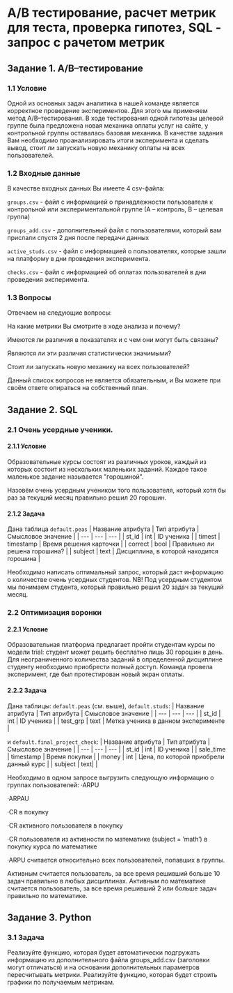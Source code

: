 # A/B тестирование, расчет метрик для теста, проверка гипотез, SQL - запрос с рачетом метрик

## Задание 1. A/B–тестирование
### 1.1 Условие

Одной из основных задач аналитика в нашей команде является корректное проведение экспериментов. Для этого мы применяем метод A/B–тестирования. В ходе тестирования одной гипотезы целевой группе была предложена новая механика оплаты услуг на сайте, у контрольной группы оставалась базовая механика. В качестве задания Вам необходимо проанализировать итоги эксперимента и сделать вывод, стоит ли запускать новую механику оплаты на всех пользователей.

### 1.2 Входные данные

В качестве входных данных Вы имеете 4 csv-файла:

```groups.csv``` - файл с информацией о принадлежности пользователя к контрольной или экспериментальной группе (А – контроль, B – целевая группа)

```groups_add.csv``` - дополнительный файл с пользователями, который вам прислали спустя 2 дня после передачи данных

```active_studs.csv``` - файл с информацией о пользователях, которые зашли на платформу в дни проведения эксперимента.

```checks.csv``` - файл с информацией об оплатах пользователей в дни проведения эксперимента.

### 1.3 Вопросы

Отвечаем на следующие вопросы:

На какие метрики Вы смотрите в ходе анализа и почему?

Имеются ли различия в показателях и с чем они могут быть связаны?

Являются ли эти различия статистически значимыми?

Стоит ли запускать новую механику на всех пользователей?

Данный список вопросов не является обязательным, и Вы можете при своём ответе опираться на собственный план.


## Задание 2. SQL

### 2.1 Очень усердные ученики.

#### 2.1.1 Условие

Образовательные курсы состоят из различных уроков, каждый из которых состоит из нескольких маленьких заданий. Каждое такое маленькое задание называется "горошиной".

Назовём очень усердным учеником того пользователя, который хотя бы раз за текущий месяц правильно решил 20 горошин.

#### 2.1.2 Задача

Дана таблица ```default.peas```
| Название атрибута | Тип атрибута | Смысловое значение |
| --- | --- | --- |
| st_id | int | ID ученика |
| timest | timestamp | Время решения карточки |
| correct | bool | Правильно ли решена горошина? |
| subject | text | Дисциплина, в которой находится горошина |

Необходимо написать оптимальный запрос, который даст информацию о количестве очень усердных студентов.
NB! Под усердным студентом мы понимаем студента, который правильно решил 20 задач за текущий месяц.

### 2.2 Оптимизация воронки

#### 2.2.1 Условие

Образовательная платформа предлагает пройти студентам курсы по модели trial: студент может решить бесплатно лишь 30 горошин в день. Для неограниченного количества заданий в определенной дисциплине студенту необходимо приобрести полный доступ. Команда провела эксперимент, где был протестирован новый экран оплаты.

#### 2.2.2 Задача

Дана таблицы: ```default.peas``` (см. выше), ```default.studs```:
| Название атрибута | Тип атрибута | Смысловое значение |
| --- | --- | --- |
| st_id | int | ID ученика |
| test_grp | text | Метка ученика в данном эксперименте |

и ```default.final_project_check```:
| Название атрибута | Тип атрибута | Смысловое значение |
| --- | --- | --- |
| st_id | int | ID ученика |
| sale_time | timestamp | Время покупки |
| money | int | Цена, по которой приобрели данный курс |
| subject | text|  |

Необходимо в одном запросе выгрузить следующую информацию о группах пользователей:
·ARPU

·ARPAU

·CR в покупку

·СR активного пользователя в покупку

·CR пользователя из активности по математике (subject = ’math’) в покупку курса по математике

·ARPU считается относительно всех пользователей, попавших в группы.

Активным считается пользователь, за все время решивший больше 10 задач правильно в любых дисциплинах.
Активным по математике считается пользователь, за все время решивший 2 или больше задач правильно по математике.

## Задание 3. Python

### 3.1 Задача

Реализуйте функцию, которая будет автоматически подгружать информацию из дополнительного файла groups_add.csv (заголовки могут отличаться) и на основании дополнительных параметров пересчитывать метрики. 
Реализуйте функцию, которая будет строить графики по получаемым метрикам.
